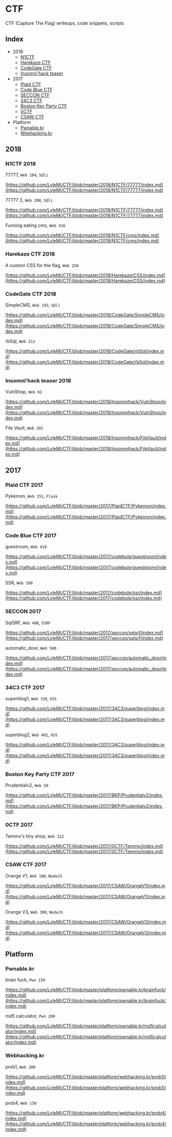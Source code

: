 # CTF

CTF (Capture The Flag) writeups, code snippets, scripts 

## Index

- 2018
    - [N1CTF](https://github.com/LyleMi/CTF#n1ctf-2018)
    - [Harekaze CTF](https://github.com/LyleMi/CTF#harekaze-ctf-2018)
    - [CodeGate CTF](https://github.com/LyleMi/CTF#codegate-ctf-2018)
    - [Insomni'hack teaser](https://github.com/LyleMi/CTF##insomnihack-teaser-2018)
- 2017
    - [Plaid CTF](https://github.com/LyleMi/CTF#plaid-ctf-2017)
    - [Code Blue CTF](https://github.com/LyleMi/CTF#code-blue-ctf-2017)
    - [SECCON CTF](https://github.com/LyleMi/CTF#seccon-2017)
    - [34C3 CTF](https://github.com/LyleMi/CTF#34c3-ctf-2017)
    - [Boston Key Party CTF](https://github.com/LyleMi/CTF#boston-key-party-ctf)
    - [0CTF](https://github.com/LyleMi/CTF#0ctf-2017)
    - [CSAW CTF](https://github.com/LyleMi/CTF#csaw-ctf-2017)
- Platform
    - [Pwnable.kr](https://github.com/LyleMi/CTF#pwnablekr)
    - [Webhacking.kr](https://github.com/LyleMi/CTF#webhackingkr)

## 2018

### N1CTF 2018

77777, ``Web 104``, ``SQli``

[https://github.com/LyleMi/CTF/blob/master/2018/N1CTF/77777/index.md](https://github.com/LyleMi/CTF/blob/master/2018/N1CTF/77777/index.md)

77777 2, ``Web 208``, ``SQli``

[https://github.com/LyleMi/CTF/blob/master/2018/N1CTF/77777/index.md](https://github.com/LyleMi/CTF/blob/master/2018/N1CTF/77777/index.md)

Funning eating cms, ``Web 416``

[https://github.com/LyleMi/CTF/blob/master/2018/N1CTF/cms/index.md](https://github.com/LyleMi/CTF/blob/master/2018/N1CTF/cms/index.md)


### Harekaze CTF 2018

A custom CSS for the flag, ``Web 250``

[https://github.com/LyleMi/CTF/blob/master/2018/Harekaze/CSS/index.md](https://github.com/LyleMi/CTF/blob/master/2018/Harekaze/CSS/index.md)

### CodeGate CTF 2018

SimpleCMS, ``Web 193``, ``SQli``

[https://github.com/LyleMi/CTF/blob/master/2018/CodeGate/SimpleCMS/index.md](https://github.com/LyleMi/CTF/blob/master/2018/CodeGate/SimpleCMS/index.md)

rbSql, ``Web 212``

[https://github.com/LyleMi/CTF/blob/master/2018/CodeGate/rbSql/index.md](https://github.com/LyleMi/CTF/blob/master/2018/CodeGate/rbSql/index.md)

### Insomni'hack teaser 2018

VulnShop, ``Web 62``

[https://github.com/LyleMi/CTF/blob/master/2018/Insomnihack/VulnShop/index.md](https://github.com/LyleMi/CTF/blob/master/2018/Insomnihack/VulnShop/index.md)


File Vault, ``Web 201``

[https://github.com/LyleMi/CTF/blob/master/2018/Insomnihack/FileVault/index.md](https://github.com/LyleMi/CTF/blob/master/2018/Insomnihack/FileVault/index.md)

## 2017

### Plaid CTF 2017

Pykemon, ``Web 151``, ``Flask``

[https://github.com/LyleMi/CTF/blob/master/2017/PlaidCTF/Pykemon/index.md](https://github.com/LyleMi/CTF/blob/master/2017/PlaidCTF/Pykemon/index.md)

### Code Blue CTF 2017

guestroom, ``Web 410``

[https://github.com/LyleMi/CTF/blob/master/2017/codebule/guestroom/index.md](https://github.com/LyleMi/CTF/blob/master/2017/codebule/guestroom/index.md)

SSR, ``Web 399``

[https://github.com/LyleMi/CTF/blob/master/2017/codebule/ssr/index.md](https://github.com/LyleMi/CTF/blob/master/2017/codebule/ssr/index.md)

### SECCON 2017

SqlSRF, ``Web 400``, ``SSRF``

[https://github.com/LyleMi/CTF/blob/master/2017/seccon/sqlsrf/index.md](https://github.com/LyleMi/CTF/blob/master/2017/seccon/sqlsrf/index.md)

automatic_door, ``Web 500``

[https://github.com/LyleMi/CTF/blob/master/2017/seccon/automatic_door/index.md](https://github.com/LyleMi/CTF/blob/master/2017/seccon/automatic_door/index.md)

### 34C3 CTF 2017

superblog1, ``Web 338``, ``XSS``

[https://github.com/LyleMi/CTF/blob/master/2017/34C3/superblog/index.md](https://github.com/LyleMi/CTF/blob/master/2017/34C3/superblog/index.md)

superblog2, ``Web 401``, ``XSS``

[https://github.com/LyleMi/CTF/blob/master/2017/34C3/superblog/index.md](https://github.com/LyleMi/CTF/blob/master/2017/34C3/superblog/index.md)

### Boston Key Party CTF 2017

Prudentialv2, ``Web 50``

[https://github.com/LyleMi/CTF/blob/master/2017/BKP/Prudentialv2/index.md](https://github.com/LyleMi/CTF/blob/master/2017/BKP/Prudentialv2/index.md)

### 0CTF 2017

Temmo's tiny shop, ``Web 122``

[https://github.com/LyleMi/CTF/blob/master/2017/0CTF/Temmo/index.md](https://github.com/LyleMi/CTF/blob/master/2017/0CTF/Temmo/index.md)

### CSAW CTF 2017

Orange V1, ``Web 100``,  ``NodeJS``

[https://github.com/LyleMi/CTF/blob/master/2017/CSAW/OrangeV1/index.md](https://github.com/LyleMi/CTF/blob/master/2017/CSAW/OrangeV1/index.md)

Orange V3, ``Web 300``,  ``NodeJS``

[https://github.com/LyleMi/CTF/blob/master/2017/CSAW/OrangeV3/index.md](https://github.com/LyleMi/CTF/blob/master/2017/CSAW/OrangeV3/index.md)


## Platform

### Pwnable.kr

brain fuck, ``Pwn 150``

[https://github.com/LyleMi/CTF/blob/master/platform/pwnable.kr/brainfuck/index.md](https://github.com/LyleMi/CTF/blob/master/platform/pwnable.kr/brainfuck/index.md)

md5 calculator, ``Pwn 200``

[https://github.com/LyleMi/CTF/blob/master/platform/pwnable.kr/md5calculator/index.md](https://github.com/LyleMi/CTF/blob/master/platform/pwnable.kr/md5calculator/index.md)

### Webhacking.kr

prob1, ``Web 200``

[https://github.com/LyleMi/CTF/blob/master/platform/webhacking.kr/prob1/index.md](https://github.com/LyleMi/CTF/blob/master/platform/webhacking.kr/prob1/index.md)

prob4, ``Web 150``

[https://github.com/LyleMi/CTF/blob/master/platform/webhacking.kr/prob4/index.md](https://github.com/LyleMi/CTF/blob/master/platform/webhacking.kr/prob4/index.md)
